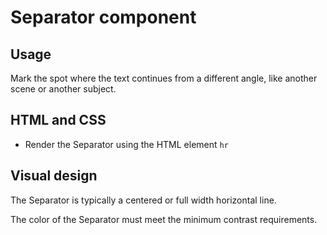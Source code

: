 # Separator component

## Usage

Mark the spot where the text continues from a different angle, like another scene or another subject.

## HTML and CSS

- Render the Separator using the HTML element `hr`

## Visual design

The Separator is typically a centered or full width horizontal line.

The color of the Separator must meet the minimum contrast requirements.
